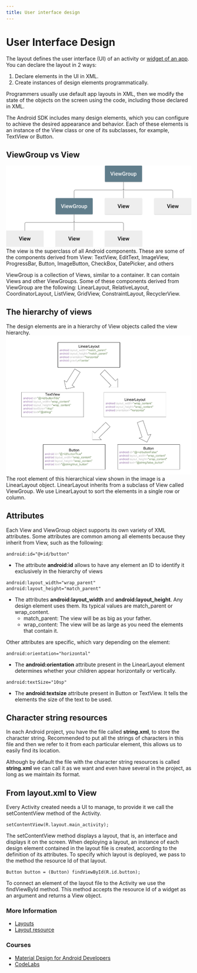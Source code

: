 ```yaml
---
title: User interface design
---
```

# User Interface Design
The layout defines the user interface (UI) of an activity or [widget of an app](https://developer.android.com/guide/topics/appwidgets/?hl=en-419). You can declare the layout in 2 ways:
1. Declare elements in the UI in XML.
2. Create instances of design elements programmatically.

Programmers usually use default app layouts in XML, then we modify the state of the objects on the screen using the code, including those declared in XML.

The Android SDK includes many design elements, which you can configure to achieve the desired appearance and behavior. Each of these elements is an instance of the View class or one of its subclasses, for example, TextView or Button.

## ViewGroup vs View
![ViewGroup vs View](https://github.com/FahedHermoza/ResourcesImages-Contribution-FreeCodeCamp/blob/master/UserInterface%20Desing/ViewGroup%20vs%20View-UserInterfaceDesign.png)
The view is the superclass of all Android components. These are some of the components derived from View: TextView, EditText, ImageView, ProgressBar, Button, ImageButton, CheckBox, DatePicker, and others

ViewGroup is a collection of Views, similar to a container. It can contain Views and other ViewGroups. Some of these components derived from ViewGroup are the following: LinearLayout, RelativeLayout, CoordinatorLayout, ListView, GridView, ConstraintLayout, RecyclerView.

## The hierarchy of views
The design elements are in a hierarchy of View objects called the view hierarchy.
![The hierarchy of views](https://github.com/FahedHermoza/ResourcesImages-Contribution-FreeCodeCamp/blob/master/UserInterface%20Desing/The%20hierarchy%20of%20views-UserInterfaceDesign.png)
The root element of this hierarchical view shown in the image is a LinearLayout object. LinearLayout inherits from a subclass of View called ViewGroup. We use LinearLayout to sort the elements in a single row or column.
 
## Attributes
Each View and ViewGroup object supports its own variety of XML attributes.
Some attributes are common among all elements because they inherit from View, such as the following:
```
android:id="@+id/button"
```
- The attribute **android:id** allows to have any element an ID to identify it exclusively in the hierarchy of views
```
android:layout_width="wrap_parent"
android:layout_height="match_parent"
```
- The attributes **android:layout_width** and **android:layout_height**. Any design element uses them. Its typical values are match_parent or wrap_content.
  - match_parent: The view will be as big as your father.
  - wrap_content: The view will be as large as you need the elements that contain it.

Other attributes are specific, which vary depending on the element:
```
android:orientation="horizontal"
```
- The **android:orientation** attribute present in the LinearLayout element determines whether your children appear horizontally or vertically.
```
android:textSize="10sp"
```
- The **android:textsize** attribute present in Button or TextView. It tells the elements the size of the text to be used.

## Character string resources
In each Android project, you have the file called **string.xml**, to store the character string. Recommended to put all the strings of characters in this file and then we refer to it from each particular element, this allows us to easily find its location.

Although by default the file with the character string resources is called **string.xml** we can call it as we want and even have several in the project, as long as we maintain its format.

## From layout.xml to View
Every Activity created needs a UI to manage, to provide it we call the setContentView method of the Activity.
```
setContentView(R.layout.main_activity);
```
The setContentView method displays a layout, that is, an interface and displays it on the screen. When deploying a layout, an instance of each design element contained in the layout file is created, according to the definition of its attributes. To specify which layout is deployed, we pass to the method the resource Id of that layout.
```
Button button = (Button) findViewById(R.id.button);
```
To connect an element of the layout file to the Activity we use the findViewById method. This method accepts the resource Id of a widget as an argument and returns a View object.

### More Information
- [Layouts](https://developer.android.com/guide/topics/ui/declaring-layout?hl=en-419)
- [Layout resource](https://developer.android.com/guide/topics/resources/layout-resource?hl=es-419)

### Courses
- [Material Design for Android Developers](https://www.udacity.com/course/material-design-for-android-developers--ud862)
- [CodeLabs](https://codelabs.developers.google.com/codelabs/material-design-style-sp/index.html#0)